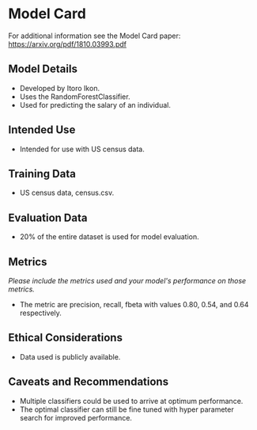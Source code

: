 # Model Card

For additional information see the Model Card paper: https://arxiv.org/pdf/1810.03993.pdf

## Model Details
- Developed by Itoro Ikon.
- Uses the RandomForestClassifier.
- Used for predicting the salary of an individual.

## Intended Use
- Intended for use with US census data.

## Training Data
- US census data, census.csv.


## Evaluation Data
- 20% of the entire dataset is used for model evaluation.

## Metrics
_Please include the metrics used and your model's performance on those metrics._
- The metric are precision, recall, fbeta with values 0.80, 0.54, and 0.64 respectively.

## Ethical Considerations
- Data used is publicly available.

## Caveats and Recommendations
- Multiple classifiers could be used to arrive at optimum performance.
- The optimal classifier can still be fine tuned with hyper parameter search for improved performance.